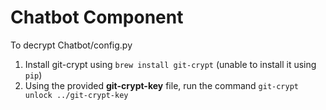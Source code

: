# Chatbot Component

To decrypt Chatbot/config.py
1. Install git-crypt using `brew install git-crypt` (unable to install it using `pip`)
2. Using the provided **git-crypt-key** file, run the command `git-crypt unlock ../git-crypt-key`
